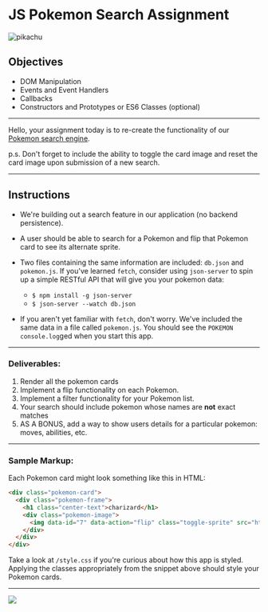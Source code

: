 # JS Pokemon Search Assignment

![pikachu](https://media.giphy.com/media/uLnPIWsqIz2aA/giphy.gif)

## Objectives

- DOM Manipulation
- Events and Event Handlers
- Callbacks
- Constructors and Prototypes or ES6 Classes (optional)

---

Hello, your assignment today is to re-create the functionality of our
[Pokemon search engine](https://learn-co-curriculum.github.io/js-pokemon-search-practice-assignment/).

p.s. Don't forget to include the ability to toggle the card image and reset the card image upon submission of a new
search.

---

## Instructions

- We're building out a search feature in our application (no backend persistence).

- A user should be able to search for a Pokemon and flip that Pokemon card to see its alternate sprite.

- Two files containing the same information are included: `db.json` and `pokemon.js`. If you've learned `fetch`,
  consider using `json-server` to spin up a simple RESTful API that will give you your pokemon data:
  - `$ npm install -g json-server`
  - `$ json-server --watch db.json`

- If you aren't yet familiar with `fetch`, don't worry. We've included the same data in a file called `pokemon.js`. You should see the `POKEMON` `console.log`ged when you start this app.

---

### Deliverables:

1.  Render all the pokemon cards
1.  Implement a flip functionality on each Pokemon.
1.  Implement a filter functionality for your Pokemon list.
1.  Your search should include pokemon whose names are **not** exact matches
1.  AS A BONUS, add a way to show users details for a particular pokemon: moves, abilities, etc.

---

### Sample Markup:

Each Pokemon card might look something like this in HTML:

```html
<div class="pokemon-card">
  <div class="pokemon-frame">
    <h1 class="center-text">charizard</h1>
    <div class="pokemon-image">
      <img data-id="7" data-action="flip" class="toggle-sprite" src="https://raw.githubusercontent.com/PokeAPI/sprites/master/sprites/pokemon/6.png">
    </div>
  </div>
</div>
```

Take a look at `/style.css` if you're curious about how this app is styled. Applying the classes appropriately from the snippet above should style your Pokemon cards.

---

![](https://media.giphy.com/media/HZpCCbcWc0a3u/giphy.gif)
